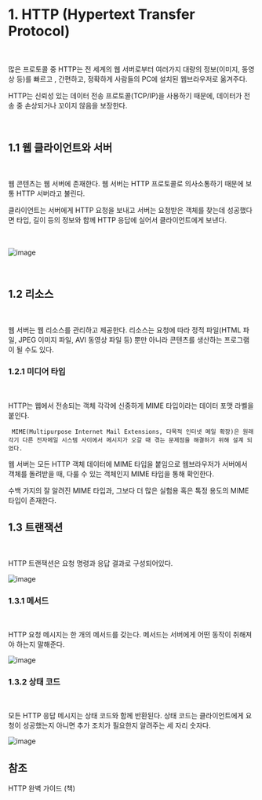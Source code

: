 # 1. HTTP (Hypertext Transfer Protocol)

<br>

많은 프로토콜 중 HTTP는 전 세계의 웹 서버로부터 여러가지 대량의 정보(이미지, 동영상 등)를 빠르고 , 간편하고, 정확하게 사람들의 PC에 설치된 웹브라우저로 옮겨주다.
<br>

HTTP는 신뢰성 있는 데이터 전송 프로토콜(TCP/IP)을 사용하기 때문에, 데이터가 전송 중 손상되거나 꼬이지 않음을 보장한다.

<br>

1.1 웹 클라이언트와 서버
-

<br>

웹 콘텐츠는 웹 서버에 존재한다. 웹 서버는 HTTP 프로토콜로 의사소통하기 때문에 보통 HTTP 서버라고 불린다.

클라이언트는 서버에게 HTTP 요청을 보내고 서버는 요청받은 객체를 찾는데 성공했다면 타입, 길이 등의 정보와 함께 HTTP 응답에 실어서 클라이언트에게 보낸다.

<br><br>
![image](https://user-images.githubusercontent.com/70934609/95094493-eed51c80-0764-11eb-8d4a-201169dd9d3a.png)

<br>

1.2 리소스
-

<br>

웹 서버는 웹 리소스를 관리하고 제공한다. 리소스는 요청에 따라 정적 파일(HTML 파일, JPEG 이미지 파일, AVI 동영상 파일 등) 뿐만 아니라 콘텐츠를 생산하는 프로그램이 될 수도 있다. 

### 1.2.1 미디어 타입
<br>

HTTP는 웹에서 전송되는 객체 각각에 신중하게 MIME 타입이라는 데이터 포맷 라벨을 붙인다.
    
     MIME(Multipurpose Internet Mail Extensions, 다목적 인터넷 메일 확장)은 원래 각기 다른 전자메일 시스템 사이에서 메시지가 오갈 때 겪는 문제점을 해결하기 위해 설계 되었다.

웹 서버는 모든 HTTP 객체 데이터에 MIME 타입을 붙임으로 웹브라우저가 서버에서 객체를 돌려받을 때, 다룰 수 있는 객체인지 MIME 타입을 통해 확인한다.

수백 가지의 잘 알려진 MIME 타입과, 그보다 더 많은 실험용 혹은 톡정 용도의 MIME 타입이 존재한다.

## 1.3 트랜잭션
<br>

HTTP 트랜잭션은 요청 명령과 응답 결과로 구성되어있다.

![image](https://user-images.githubusercontent.com/70934609/95098932-445ff800-076a-11eb-9cd5-4ff033771c04.png)
<br>

### 1.3.1 메서드
<br>

HTTP 요청 메시지는 한 개의 메서드를 갖는다. 메서드는 서버에게 어떤 동작이 취해져야 하는지 말해준다.

![image](https://user-images.githubusercontent.com/70934609/95099339-b1738d80-076a-11eb-904a-c116e37380ae.png)
<br>

### 1.3.2 상태 코드
<br>

모든 HTTP 응답 메시지는 상태 코드와 함께 반환된다. 상태 코드는 클라이언트에게 요청이 성공했는지 아니면 추가 조치가 필요한지 알려주는 세 자리 숫자다. 

![image](https://user-images.githubusercontent.com/70934609/95099765-4aa2a400-076b-11eb-8843-c83bb072f811.png)


## 참조

HTTP 완벽 가이드 (책)